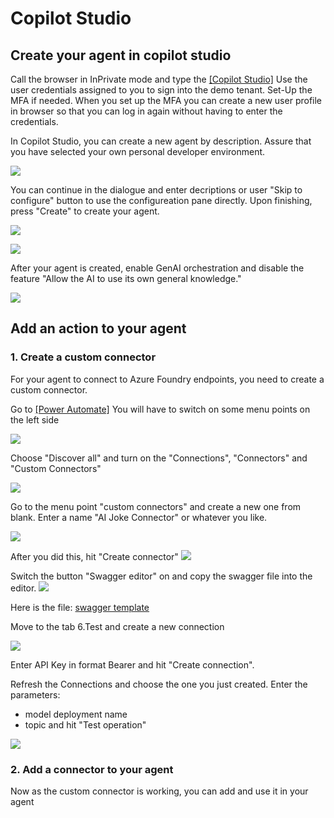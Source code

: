 # Copilot Studio

## Create your agent in copilot studio

Call the browser in InPrivate mode and type the [[Copilot Studio]](https://copilotstudio.preview.microsoft.com)
Use the user credentials assigned to you to sign into the demo tenant. Set-Up the MFA if needed.
When you set up the MFA you can create a new user profile in browser so that you can log in again without having to enter the credentials.

In Copilot Studio, you can create a new agent by description. Assure that you have selected your own personal developer environment.

 ![](main/imgs_mcs/pic1.jpg)

 You can continue in the dialogue and enter decriptions or user "Skip to configure" button to use the configureation pane directly.
 Upon finishing, press "Create" to create your agent.
 
 ![](main/img_mcs/skip_to_configure.png)

 ![](main/imgs_mcs/create_agent.png)

After your agent is created, enable GenAI orchestration and disable the feature "Allow the AI to use its own general knowledge."

![](main/imgs_mcs/GenAI_Setting.png)

## Add an action to your agent

### 1. Create a custom connector 
For your agent to connect to Azure Foundry endpoints, you need to create a custom connector.

Go to [[Power Automate]](https://make.preview.powerautomate.com)
You will have to switch on some menu points on the left side

![](main/imgs_mcs/PAmenu.png)

Choose "Discover all" and turn on the "Connections", "Connectors" and  "Custom Connectors"

![](main/imgs_mcs/PA_discover_pin.png)

Go to the menu point "custom connectors" and create a new one from blank. Enter a name "AI Joke Connector" or whatever you like.

 ![](main/imgs_mcs/PA_customcon.png)

After you did this, hit "Create connector"
 ![](main/imgs_mcs/PA_customcon_create1.png)

 Switch the button "Swagger editor" on and copy the swagger file into the editor.
 ![](main/imgs_mcs/PA_customcon_swagger.png)

 Here is the file:
 [swagger template](main/imgs_mcs/custom_connector_swagger_file_1.txt)

Move to the tab 6.Test and create a new connection

![](main/imgs_mcs/PA_customcon_create_connection.png)

Enter API Key in format Bearer <your api key> and hit "Create connection".

Refresh the Connections and choose the one you just created. Enter the parameters:
- model deployment name
- topic
and hit "Test operation"

![](main/imgs_mcs/PA_customcon_test.png)

### 2. Add a connector to your agent

Now as the custom connector is working, you can add and use it in your agent
 
